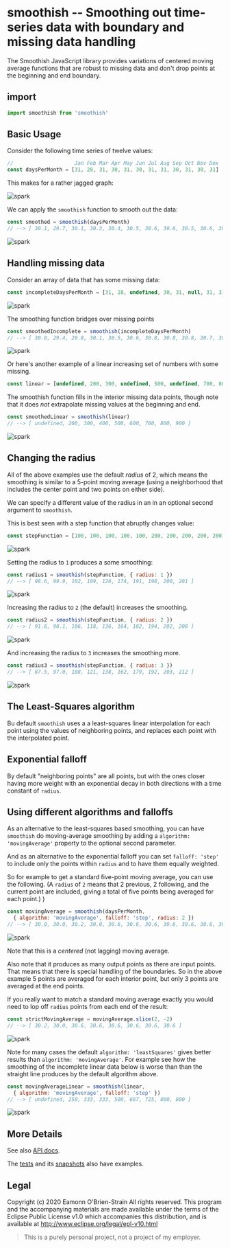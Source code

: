 # smoothish -- Smoothing out time-series data with boundary and missing data handling

The Smoothish JavaScript library provides variations of centered moving average functions that are
robust to missing data and don't drop points at the beginning and end boundary.

## import

```js
import smoothish from 'smoothish'
```

## Basic Usage

Consider the following time series of twelve values:

```js
//                    Jan Feb Mar Apr May Jun Jul Aug Sep Oct Nov Dex
const daysPerMonth = [31, 28, 31, 30, 31, 30, 31, 31, 30, 31, 30, 31]
```

This makes for a rather jagged graph:

![spark](https://quickchart.io/chart?h=32&w=120&c={type:%27sparkline%27,data:{datasets:[{data:[31,28,31,30,31,30,31,31,30,31,30,31]}]}})

We can apply the `smoothish` function to smooth out the data:

```js
const smoothed = smoothish(daysPerMonth)
// --> [ 30.1, 29.7, 30.1, 30.3, 30.4, 30.5, 30.6, 30.6, 30.5, 30.6, 30.5, 30.7 ]
```

![spark](https://quickchart.io/chart?h=32&w=120&c={type:%27sparkline%27,data:{datasets:[{data:[30.129111123466714,29.696645864438633,30.12965488974025,30.250804579831744,30.437108922647404,30.45807544800684,30.597621480630146,30.620160847394303,30.530456775905243,30.59874362878437,30.52830208522387,30.72764548273118]}]}})

## Handling missing data

Consider an array of data that has some missing data:

```js
const incompleteDaysPerMonth = [31, 28, undefined, 30, 31, null, 31, 31, null, 31, 30, 31]
```

![spark](https://quickchart.io/chart?h=32&w=120&c={type:%27sparkline%27,data:{datasets:[{data:[31,28,null,30,31,null,31,31,null,31,30,31]}]}})

The smoothing function bridges over missing points

```js
const smoothedIncomplete = smoothish(incompleteDaysPerMonth)
// --> [ 30.0, 29.4, 29.8, 30.1, 30.5, 30.6, 30.8, 30.8, 30.8, 30.7, 30.6, 30.7 ]
```

![spark](https://quickchart.io/chart?h=32&w=120&c={type:%27sparkline%27,data:{datasets:[{data:[30.015137501774436,29.424929353083524,29.75171363723357,30.102422700866438,30.476707576846575,30.630669325793804,30.777682797566356,30.82379051138026,30.78167400756181,30.73464088270357,30.582421226877806,30.743252597796296]}]}})

Or here's another example of a linear increasing set of numbers with some missing.

```js
const linear = [undefined, 200, 300, undefined, 500, undefined, 700, 800, 900]
```

The smoothish function fills in the interior missing data points, though note that it does *not* extrapolate missing values at the beginning and end.

```js
const smoothedLinear = smoothish(linear)
// --> [ undefined, 200, 300, 400, 500, 600, 700, 800, 900 ]
```

![spark](https://quickchart.io/chart?h=32&w=120&c={type:%27sparkline%27,data:{datasets:[{data:[null,200.00000000000006,300.00000000000006,400,500,600,700.0000000000001,800.0000000000002,899.9999999999999]}]}})

## Changing the radius

All of the above examples use the default *radius* of 2, which means the smoothing is similar to a 5-point moving average (using a neighborhood that includes the center point and two points on either side).

We can specify a different value of the radius in an in an optional second argument to `smoothish`.

This is best seen with a step function that abruptly changes value:

```js
const stepFunction = [100, 100, 100, 100, 100, 200, 200, 200, 200, 200]
```

![spark](https://quickchart.io/chart?h=32&w=120&c={type:%27sparkline%27,data:{datasets:[{data:[100,100,100,100,100,200,200,200,200,200]}]}})

Setting the radius to `1` produces a some smoothing:

```js
const radius1 = smoothish(stepFunction, { radius: 1 })
// --> [ 98.6, 99.9, 102, 109, 126, 174, 191, 198, 200, 201 ]
```

![spark](https://quickchart.io/chart?h=32&w=120&c={type:%27sparkline%27,data:{datasets:[{data:[98.55933218122021,99.88957109564447,102.49355414148502,109.03897130928914,126.49386106433514,173.50613893566484,190.96102869071086,197.50644585851495,200.1104289043555,201.44066781877981]}]}})

 Increasing the radius to `2` (the default) increases the smoothing.

```js
const radius2 = smoothish(stepFunction, { radius: 2 })
// --> [ 91.6, 98.1, 106, 118, 136, 164, 182, 194, 202, 208 ]
```

![spark](https://quickchart.io/chart?h=32&w=120&c={type:%27sparkline%27,data:{datasets:[{data:[91.61712132126962,98.06424644444105,105.98911777969002,117.56917503032409,135.63449142691422,164.36550857308572,182.4308249696759,194.01088222030998,201.93575355555885,208.38287867873044]}]}})

 And increasing the radius to `3` increases the smoothing more.

```js
const radius3 = smoothish(stepFunction, { radius: 3 })
// --> [ 87.5, 97.0, 108, 121, 138, 162, 179, 192, 203, 212 ]
```

![spark](https://quickchart.io/chart?h=32&w=120&c={type:%27sparkline%27,data:{datasets:[{data:[87.5115656656214,96.99101275214392,107.56289913236607,120.86002568093073,138.3381199767217,161.66188002327831,179.13997431906924,192.4371008676339,203.00898724785625,212.4884343343786]}]}})

## The Least-Squares algorithm

Bu default `smoothish` uses a a least-squares linear interpolation for each point using the values of neighboring points, and replaces each point with the interpolated point.

## Exponential falloff

By default "neighboring points" are all points, but with the ones closer having more weight with an exponential decay in both directions with a time constant of `radius`.

## Using different algorithms and falloffs

As an alternative to the least-squares based smoothing, you can have `smoothish` do moving-average smoothing by adding a `algorithm: 'movingAverage'` property to the optional second parameter.

And as an alternative to the exponential falloff you can set `falloff: 'step'` to include only the points within `radius` and to have them equally weighted.

So for example to get a standard five-point moving average, you can use the following. (A `radius` of `2` means that 2 previous, 2 following, and the current point are included, giving a total of five points being averaged for each point.) )

```js
const movingAverage = smoothish(daysPerMonth,
  { algorithm: 'movingAverage', falloff: 'step', radius: 2 })
// --> [ 30.0, 30.0, 30.2, 30.0, 30.6, 30.6, 30.6, 30.6, 30.6, 30.6, 30.5, 30.7 ]
```

![spark](https://quickchart.io/chart?h=32&w=120&c={type:%27sparkline%27,data:{datasets:[{data:[30,30,30.2,30,30.6,30.6,30.6,30.6,30.6,30.6,30.5,30.666666666666668]}]}})

Note that this is a *centered* (not lagging) moving average.

Also note that it produces as many output points as there are input points.  That means that there is special handling of the boundaries. So in the above example 5 points are averaged for each interior point, but only 3 points are averaged at the end points.

If you really want to match a standard moving average exactly you would need to lop off `radius` points from each end of the result:

```js
const strictMovingAverage = movingAverage.slice(2, -2)
// --> [ 30.2, 30.0, 30.6, 30.6, 30.6, 30.6, 30.6, 30.6 ]
```

![spark](https://quickchart.io/chart?h=32&w=120&c={type:%27sparkline%27,data:{datasets:[{data:[30.2,30,30.6,30.6,30.6,30.6,30.6,30.6]}]}})

Note for many cases the default `algorithm: 'leastSquares'` gives better results than `algorithm: 'movingAverage'`. For example see how the smoothing of the incomplete linear data below is worse than than the straight line produces by the default algorithm above.

```js
const movingAverageLinear = smoothish(linear,
  { algorithm: 'movingAverage', falloff: 'step' })
// --> [ undefined, 250, 333, 333, 500, 667, 725, 800, 800 ]
```

![spark](https://quickchart.io/chart?h=32&w=120&c={type:%27sparkline%27,data:{datasets:[{data:[null,250,333.3333333333333,333.3333333333333,500,666.6666666666666,725,800,800]}]}})

## More Details

See also [API docs](api.md).

The [tests](test/test.js) and its [snapshots](test/snapshots/test.js.md) also have examples.

## Legal

Copyright (c) 2020 Eamonn O'Brien-Strain All rights reserved. This
program and the accompanying materials are made available under the
terms of the Eclipse Public License v1.0 which accompanies this
distribution, and is available at
http://www.eclipse.org/legal/epl-v10.html

> This is a purely personal project, not a project of my employer.
